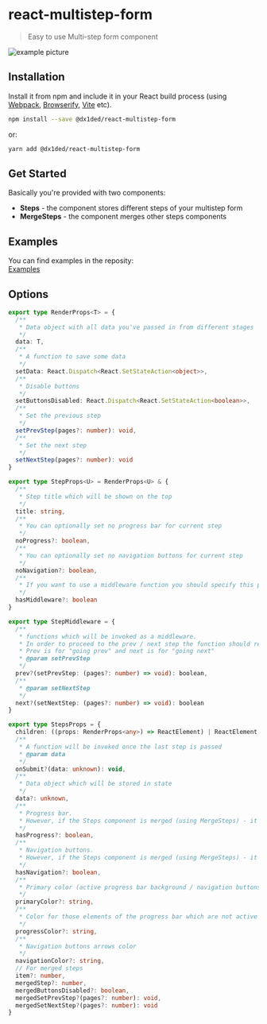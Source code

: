 # react-multistep-form

> Easy to use Multi-step form component

![example picture](https://imgur.com/l0Y44A7) 


## Installation
Install it from npm and include it in your React build process (using [Webpack](http://webpack.github.io/), [Browserify](http://browserify.org/), [Vite](https://vitejs.dev/) etc).

```bash
npm install --save @dx1ded/react-multistep-form
```
or:
```bash
yarn add @dx1ded/react-multistep-form
```

## Get Started

Basically you're provided with two components:
* **Steps** - the component stores different steps of your multistep form
* **MergeSteps** - the component merges other steps components

## Examples
You can find examples in the reposity:  
[Examples](https://github.com/dx1ded/react-multistep-form/tree/main/src/examples)

## Options

```ts
export type RenderProps<T> = {
  /**
   * Data object with all data you've passed in from different stages
   */
  data: T,
  /**
   * A function to save some data
   */
  setData: React.Dispatch<React.SetStateAction<object>>,
  /**
   * Disable buttons
   */
  setButtonsDisabled: React.Dispatch<React.SetStateAction<boolean>>,
  /**
   * Set the previous step
   */
  setPrevStep(pages?: number): void,
  /**
   * Set the next step
   */
  setNextStep(pages?: number): void
}

export type StepProps<U> = RenderProps<U> & {
  /**
   * Step title which will be shown on the top
   */
  title: string,
  /**
   * You can optionally set no progress bar for current step
   */
  noProgress?: boolean,
  /**
   * You can optionally set no navigation buttons for current step
   */
  noNavigation?: boolean,
  /**
   * If you want to use a middleware function you should specify this parameter for the step
   */
  hasMiddleware?: boolean
}

export type StepMiddleware = {
  /**
   * functions which will be invoked as a middleware.
   * In order to proceed to the prev / next step the function should return true (or false if shouldn't)
   * Prev is for "going prev" and next is for "going next"
   * @param setPrevStep
   */
  prev?(setPrevStep: (pages?: number) => void): boolean,
  /**
   * @param setNextStep
   */
  next?(setNextStep: (pages?: number) => void): boolean
}

export type StepsProps = {
  children: ((props: RenderProps<any>) => ReactElement) | ReactElement | ReactElement[],
  /**
   * A function will be invoked once the last step is passed
   * @param data
   */
  onSubmit?(data: unknown): void,
  /**
   * Data object which will be stored in state
   */
  data?: unknown,
  /**
   * Progress bar.
   * However, if the Steps component is merged (using MergeSteps) - it won't work for this component
   */
  hasProgress?: boolean,
  /**
   * Navigation buttons.
   * However, if the Steps component is merged (using MergeSteps) - it won't work for this component
   */
  hasNavigation?: boolean,
  /**
   * Primary color (active progress bar background / navigation buttons background)
   */
  primaryColor?: string,
  /**
   * Color for those elements of the progress bar which are not active
   */
  progressColor?: string,
  /**
   * Navigation buttons arrows color
   */
  navigationColor?: string,
  // For merged steps
  item?: number,
  mergedStep?: number,
  mergedButtonsDisabled?: boolean,
  mergedSetPrevStep?(pages?: number): void,
  mergedSetNextStep?(pages?: number): void
}
```